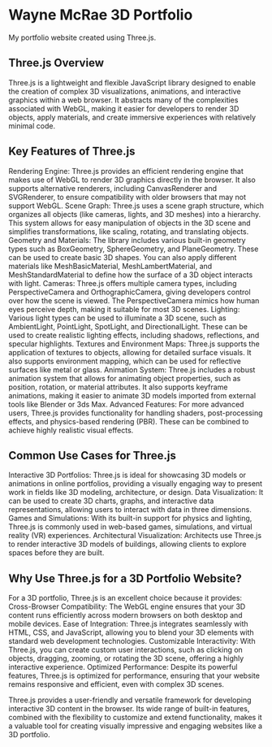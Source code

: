 # Wayne McRae 3D Portfolio

My portfolio website created using Three.js.

## Three.js Overview

Three.js is a lightweight and flexible JavaScript library designed to enable the creation of complex 3D visualizations, animations, and interactive graphics within a web browser. It abstracts many of the complexities associated with WebGL, making it easier for developers to render 3D objects, apply materials, and create immersive experiences with relatively minimal code.

## Key Features of Three.js

Rendering Engine: Three.js provides an efficient rendering engine that makes use of WebGL to render 3D graphics directly in the browser. It also supports alternative renderers, including CanvasRenderer and SVGRenderer, to ensure compatibility with older browsers that may not support WebGL.
Scene Graph: Three.js uses a scene graph structure, which organizes all objects (like cameras, lights, and 3D meshes) into a hierarchy. This system allows for easy manipulation of objects in the 3D scene and simplifies transformations, like scaling, rotating, and translating objects.
Geometry and Materials: The library includes various built-in geometry types such as BoxGeometry, SphereGeometry, and PlaneGeometry. These can be used to create basic 3D shapes. You can also apply different materials like MeshBasicMaterial, MeshLambertMaterial, and MeshStandardMaterial to define how the surface of a 3D object interacts with light.
Cameras: Three.js offers multiple camera types, including PerspectiveCamera and OrthographicCamera, giving developers control over how the scene is viewed. The PerspectiveCamera mimics how human eyes perceive depth, making it suitable for most 3D scenes.
Lighting: Various light types can be used to illuminate a 3D scene, such as AmbientLight, PointLight, SpotLight, and DirectionalLight. These can be used to create realistic lighting effects, including shadows, reflections, and specular highlights.
Textures and Environment Maps: Three.js supports the application of textures to objects, allowing for detailed surface visuals. It also supports environment mapping, which can be used for reflective surfaces like metal or glass.
Animation System: Three.js includes a robust animation system that allows for animating object properties, such as position, rotation, or material attributes. It also supports keyframe animations, making it easier to animate 3D models imported from external tools like Blender or 3ds Max.
Advanced Features: For more advanced users, Three.js provides functionality for handling shaders, post-processing effects, and physics-based rendering (PBR). These can be combined to achieve highly realistic visual effects.

## Common Use Cases for Three.js

Interactive 3D Portfolios: Three.js is ideal for showcasing 3D models or animations in online portfolios, providing a visually engaging way to present work in fields like 3D modeling, architecture, or design.
Data Visualization: It can be used to create 3D charts, graphs, and interactive data representations, allowing users to interact with data in three dimensions.
Games and Simulations: With its built-in support for physics and lighting, Three.js is commonly used in web-based games, simulations, and virtual reality (VR) experiences.
Architectural Visualization: Architects use Three.js to render interactive 3D models of buildings, allowing clients to explore spaces before they are built.

## Why Use Three.js for a 3D Portfolio Website?

For a 3D portfolio, Three.js is an excellent choice because it provides:
Cross-Browser Compatibility: The WebGL engine ensures that your 3D content runs efficiently across modern browsers on both desktop and mobile devices.
Ease of Integration: Three.js integrates seamlessly with HTML, CSS, and JavaScript, allowing you to blend your 3D elements with standard web development technologies.
Customizable Interactivity: With Three.js, you can create custom user interactions, such as clicking on objects, dragging, zooming, or rotating the 3D scene, offering a highly interactive experience.
Optimized Performance: Despite its powerful features, Three.js is optimized for performance, ensuring that your website remains responsive and efficient, even with complex 3D scenes.

Three.js provides a user-friendly and versatile framework for developing interactive 3D content in the browser. Its wide range of built-in features, combined with the flexibility to customize and extend functionality, makes it a valuable tool for creating visually impressive and engaging websites like a 3D portfolio.
